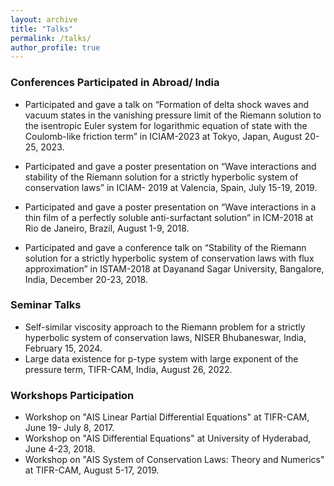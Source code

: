 ```yaml
---
layout: archive
title: "Talks"
permalink: /talks/
author_profile: true
---
```

<h3>Conferences Participated in Abroad/ India</h3>

* Participated and gave a talk on “Formation of delta shock waves and vacuum states in the vanishing pressure limit of the Riemann solution to the isentropic Euler system for logarithmic equation of state with the Coulomb-like friction term” in ICIAM-2023 at Tokyo, Japan, August 20-25, 2023.

* Participated and gave a poster presentation on “Wave interactions and stability of the Riemann solution for a strictly hyperbolic system of conservation laws” in ICIAM- 
  2019 at Valencia, Spain, July 15-19, 2019.
* Participated and gave a poster presentation on “Wave interactions in a thin film of a perfectly soluble anti-surfactant solution” in ICM-2018 at Rio de Janeiro, Brazil, 
  August 1-9, 2018.
* Participated and gave a conference talk on “Stability of the Riemann solution for a strictly hyperbolic system of conservation laws with flux approximation” in ISTAM-2018 
  at Dayanand Sagar University, Bangalore, India, December 20-23, 2018.


<h3>Seminar Talks</h3> 

* Self-similar viscosity approach to the Riemann problem for a strictly hyperbolic system of conservation laws, NISER Bhubaneswar, India, February 15, 2024.
*  Large data existence for p-type system with large exponent of the pressure term, TIFR-CAM, India, August 26, 2022.
  

<h3>Workshops Participation</h3>

* Workshop on "AIS Linear Partial Differential Equations" at TIFR-CAM, June 19- July 8, 2017. 
* Workshop on "AIS Differential Equations" at University of Hyderabad, June 4-23, 2018.
* Workshop on "AIS System of Conservation Laws: Theory and Numerics" at TIFR-CAM, August 5-17, 2019.

